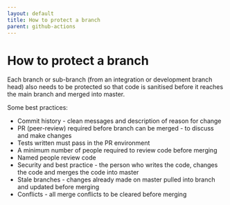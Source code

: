 ```yaml
---
layout: default
title: How to protect a branch
parent: github-actions
---
```


# How to protect a branch

Each branch or sub-branch (from an integration or development branch head) also needs to be protected so that code is sanitised before it reaches the main branch and merged into master.

Some best practices:

- Commit history - clean messages and description of reason for change
- PR (peer-review) required before branch can be merged - to discuss and make changes
- Tests written must pass in the PR environment
- A minimum number of people required to review code before merging
- Named people review code
- Security and best practice - the person who writes the code, changes the code and merges the code into master
- Stale branches - changes already made on master pulled into branch and updated before merging
- Conflicts - all merge conflicts to be cleared before merging
